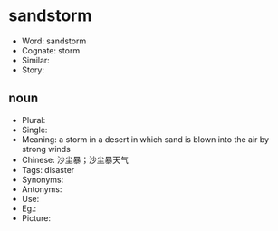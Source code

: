 # sandstorm

- Word: sandstorm
- Cognate: storm
- Similar: 
- Story: 

## noun

- Plural: 
- Single: 
- Meaning: a storm in a desert in which sand is blown into the air by strong winds
- Chinese: 沙尘暴；沙尘暴天气
- Tags: disaster
- Synonyms: 
- Antonyms: 
- Use: 
- Eg.: 
- Picture: 

